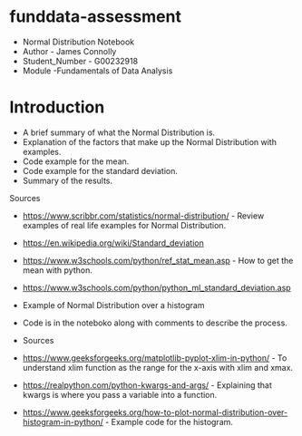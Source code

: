 # funddata-assessment
* Normal Distribution Notebook
* Author - James Connolly
* Student_Number - G00232918
* Module -Fundamentals of Data Analysis


# Introduction

* A brief summary of what the Normal Distribution is.
* Explanation of the factors that make up the Normal Distribution with examples.
* Code example for the mean.
* Code example for the standard deviation.
* Summary of the results.

Sources
* https://www.scribbr.com/statistics/normal-distribution/ - Review examples of real life examples for Normal Distribution. 
* https://en.wikipedia.org/wiki/Standard_deviation
* https://www.w3schools.com/python/ref_stat_mean.asp - How to get the mean with python.
* https://www.w3schools.com/python/python_ml_standard_deviation.asp

* Example of Normal Distribution over a histogram
* Code is in the noteboko along with comments to describe the process.

* Sources 
* https://www.geeksforgeeks.org/matplotlib-pyplot-xlim-in-python/ - To understand xlim function as the range for the x-axis with xlim and xmax.
* https://realpython.com/python-kwargs-and-args/ - Explaining that kwargs is where you pass a variable into a function.
* https://www.geeksforgeeks.org/how-to-plot-normal-distribution-over-histogram-in-python/ - Example code for the histogram.

